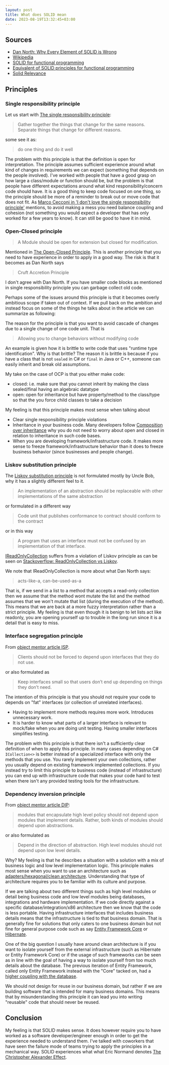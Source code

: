 ```yaml
---
layout: post
title: What does SOLID mean
date: 2023-08-19T13:32:45+03:00
---
```


## Sources

- [Dan North: Why Every Element of SOLID is Wrong](https://speakerdeck.com/tastapod/why-every-element-of-solid-is-wrong)
- [Wikipedia](https://en.wikipedia.org/wiki/SOLID#SOLID_Principles)
- [SOLID for functional programming](https://stackoverflow.com/questions/5577054/solid-for-functional-programming)
- [Equivalent of SOLID principles for functional programming](https://softwareengineering.stackexchange.com/questions/165356/equivalent-of-solid-principles-for-functional-programming)
- [Solid Relevance](https://blog.cleancoder.com/uncle-bob/2020/10/18/Solid-Relevance.html)

## Principles

### Single responsibility principle

Let us start with [The single responsibility principle](https://blog.cleancoder.com/uncle-bob/2014/05/08/SingleReponsibilityPrinciple.html):

> Gather together the things that change for the same reasons. Separate things that change for different reasons.

some see it as:

> do one thing and do it well

The problem with this principle is that the definition is open for interpretation. The principle assumes sufficient experience around what kind of changes in requirements we can expect (something that depends on the people involved). I've worked with people that have a good grasp on how large a class/module or function should be, but the problem is that people have different expectations around what kind responsibility/concern code should have. It is a good thing to keep code focused on one thing, so the principle should be more of a reminder to break out or move code that does not fit. As [Marco Cecconi in 'I don't love the single responsibility principle'](https://sklivvz.com/posts/i-dont-love-the-single-responsibility-principle) mentions, to avoid making a mess you need balance coupling and cohesion (not something you would expect a developer that has only worked for a few years to know). It can still be good to have it in mind.

### Open-Closed principle

> A Module should be open for extension but closed for modification.

Mentioned in [The Open-Closed Principle](https://web.archive.org/web/20060822033314/http://www.objectmentor.com/resources/articles/ocp.pdf).
This is another principle that you need to have experience in order to apply in a good way. The risk is that it becomes as Dan North says

> Cruft Accretion Principle

I don't agree with Dan North. If you have smaller code blocks as mentioned in single responsibility principle you can garbage collect old code.

Perhaps some of the issues around this principle is that it becomes overly ambitious scope if taken out of context. If we pull back on the ambition and instead focus on some of the things he talks about in the article we can summarize as following:

The reason for the principle is that you want to avoid cascade of changes due to a single change of one code unit. That is

> Allowing you to change behaviors without modifying code

An example is given how it is brittle to write code that uses "runtime type identification". Why is that brittle?  The reason it is brittle is because if you have a class that is not `sealed` in C# or `final` in Java or C++, someone can easily inherit and break old assumptions.

My take on the case of OCP is that you either make code:

- closed: i.e. make sure that you cannot inherit by making the class sealed/final having an algebraic datatype
- open: open for inheritance but have property/method to the class/type so that the you force child classes to take a decision

My feeling is that this principle makes most sense when talking about

- Clear single responsibility principle violations
- Inheritance in your business code. Many developers follow [Composition over inheritance](https://en.wikipedia.org/wiki/Composition_over_inheritance) why you do not need to worry about open and closed in relation to inheritance in such code bases.
- When you are developing framework/infrastructure code. It makes more sense to freeze framework/infrastructure behavior than it does to freeze business behavior (since businesses and people change).

### Liskov substitution principle

The [Liskov substitution principle](https://en.wikipedia.org/wiki/Liskov_substitution_principle) is not formulated mostly by Uncle Bob, why it has a slightly different feel to it.

> An implementation of an abstraction should be replaceable with other implementations of the same abstraction

or formulated in a different way

> Code unit that publishes conformance to contract should conform to the contract

or in this way

> A program that uses an interface must not be confused by an implementation of that interface.

[IReadOnlyCollection](https://learn.microsoft.com/en-us/dotnet/api/system.collections.generic.ireadonlycollection-1?view=net-7.0#definition) suffers from a violation of Liskov principle as can be seen on [Stackoverflow: ReadOnlyCollection vs Liskov](https://stackoverflow.com/questions/13819058/readonlycollection-vs-liskov-how-to-correctly-model-immutable-representations).

We note that IReadOnlyCollection is more about what Dan North says:

> acts-like-a, can-be-used-as-a

That is, if we send in a list to a method that accepts a read-only collection then we assume that the method wont mutate the list and the method assumes that we won't mutate that list (during the execution of the method). This means that we are back at a more fuzzy interpretation rather than a strict principle. My feeling is that even though it is benign to let lists act like readonly, you are opening yourself up to trouble in the long run since it is a detail that is easy to miss.

### Interface segregation principle

From [object mentor article ISP](https://docs.google.com/a/cleancoder.com/viewer?a=v&pid=explorer&chrome=true&srcid=0BwhCYaYDn8EgOTViYjJhYzMtMzYxMC00MzFjLWJjMzYtOGJiMDc5N2JkYmJi&hl=en).

> Clients should not be forced to depend upon interfaces that they do not use.

or also formulated as

> Keep interfaces small so that users don’t end up depending on things they don’t need.

The intention of this principle is that you should not require your code to depends on "fat" interfaces (or collection of unrelated interfaces).

- Having to implement more methods requires more work. Introduces unnecessary work.
- It is harder to know what parts of a larger interface is relevant to mock/fake when you are doing unit testing. Having smaller interfaces simplifies testing.

The problem with this principle is that there isn't a sufficiently clear definition of when to apply this principle. In many cases depending on C# `ICollection<>` is better instead of a specialized interface with only the methods that you use. You rarely implement your own collections, rather you usually depend on existing framework implemented collections. If you instead try to limit this principle to business code (instead of infrastructure) you can end up with infrastructure code that makes your code hard to test when there isn't any provided testing tools for the infrastructure.

### Dependency inversion principle

From [object mentor article DIP](https://web.archive.org/web/20110714224327/http://www.objectmentor.com/resources/articles/dip.pdf):

> modules that encapsulate high level policy should not depend upon modules that implement details. Rather, both kinds of modules should depend upon abstractions.

or also formulated as

> Depend in the direction of abstraction. High level modules should not depend upon low level details.

Why? My feeling is that he describes a situation with a solution with a mix of business logic and low level implementation logic. This principle makes most sense when you want to use an architecture such as [adapters/hexagonal/clean architecture](https://blog.ploeh.dk/2016/03/18/functional-architecture-is-ports-and-adapters/). Understanding that type of architecture requires you to be familiar with its culture and purpose.

If we are talking about two different things such as high level modules or detail being business code and low level modules being databases, integrations and hardware implementation. If we code directly against a specific database/integration/x86 architecture then we know that the code is less portable. Having infrastructure interfaces that includes business details means that the infrastructure is tied to that business domain. That is generally fine for solutions that only caters to one business domain but not fine for general purpose code such as say [Entity Framework Core](https://learn.microsoft.com/en-us/ef/core/) or [Hibernate](https://hibernate.org/).

One of the big question I usually have around clean architecture is if you want to isolate yourself from the external infrastructure (such as Hibernate or Entity Framework Core) or if the usage of such frameworks can be seen as in line with the goal of having a way to isolate yourself from too much details about the database. The previous iteration of Entity Framework, called only Entity Framework instead with the "Core" tacked on, had a [higher coupling with the database](https://stackoverflow.com/questions/22690877/how-are-people-unit-testing-with-entity-framework-6-should-you-bother).

We should not design for reuse in our business domain, but rather if we are building software that is intended for many business domains. This means that by misunderstanding this principle it can lead you into writing "reusable" code that should never be reused.

## Conclusion

My feeling is that SOLID makes sense. It does however require you to have worked as a software developer/engineer enough in order to get the experience needed to understand them. I've talked with coworkers that have seen the failure mode of teams trying to apply the principles in a mechanical way. SOLID experiences what what Eric Normand denotes [The Christopher Alexander Effect](https://ericnormand.me/podcast/the-christopher-alexander-effect).

